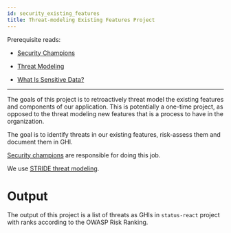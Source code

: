 ```yaml
---
id: security_existing_features
title: Threat-modeling Existing Features Project
---
```


Prerequisite reads:

- [Security Champions](./security_champions.md)

- [Threat Modeling](./security_threat_modeling.md)

- [What Is Sensitive Data?](./security_sensitive_data.md)

---

The goals of this project is to retroactively threat model the existing
features and components of our application. This is potentially a one-time
project, as opposed to the threat modeling new features that is a process to
have in the organization.

The goal is to identify threats in our existing features, risk-assess them and
document them in GHI.

[Security champions](./security_champions.md) are responsible for doing this job.

We use [STRIDE threat modeling](./security_threat_modeling.md).

# Output

The output of this project is a list of threats as GHIs in `status-react`
project with ranks according to the OWASP Risk Ranking.
